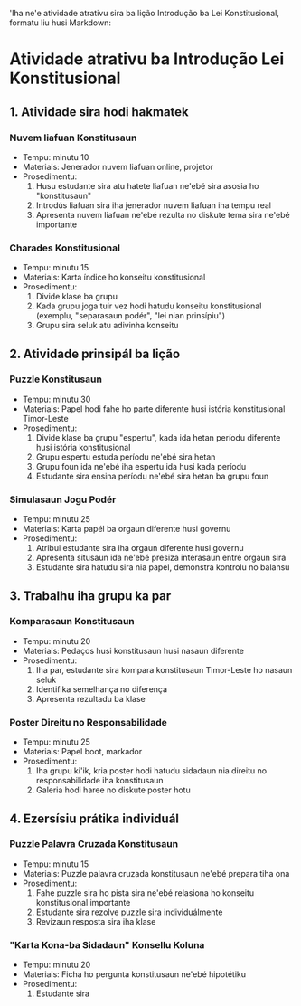 'Iha ne'e atividade atrativu sira ba lição Introdução ba Lei Konstitusional, formatu liu husi Markdown:

# Atividade atrativu ba Introdução Lei Konstitusional

## 1. Atividade sira hodi hakmatek

### Nuvem liafuan Konstitusaun
- Tempu: minutu 10
- Materiais: Jenerador nuvem liafuan online, projetor
- Prosedimentu:
  1. Husu estudante sira atu hatete liafuan ne'ebé sira asosia ho "konstitusaun"
  2. Introdús liafuan sira iha jenerador nuvem liafuan iha tempu real
  3. Apresenta nuvem liafuan ne'ebé rezulta no diskute tema sira ne'ebé importante

### Charades Konstitusional
- Tempu: minutu 15
- Materiais: Karta índice ho konseitu konstitusional
- Prosedimentu:
  1. Divide klase ba grupu
  2. Kada grupu joga tuir vez hodi hatudu konseitu konstitusional (exemplu, "separasaun podér", "lei nian prinsípiu")
  3. Grupu sira seluk atu adivinha konseitu

## 2. Atividade prinsipál ba lição 

### Puzzle Konstitusaun
- Tempu: minutu 30
- Materiais: Papel hodi fahe ho parte diferente husi istória konstitusional Timor-Leste
- Prosedimentu:
  1. Divide klase ba grupu "espertu", kada ida hetan períodu diferente husi istória konstitusional
  2. Grupu espertu estuda períodu ne'ebé sira hetan
  3. Grupu foun ida ne'ebé iha espertu ida husi kada períodu
  4. Estudante sira ensina períodu ne'ebé sira hetan ba grupu foun

### Simulasaun Jogu Podér
- Tempu: minutu 25
- Materiais: Karta papél ba orgaun diferente husi governu
- Prosedimentu:
  1. Atribui estudante sira iha orgaun diferente husi governu
  2. Apresenta situsaun ida ne'ebé presiza interasaun entre orgaun sira
  3. Estudante sira hatudu sira nia papel, demonstra kontrolu no balansu

## 3. Trabalhu iha grupu ka par

### Komparasaun Konstitusaun
- Tempu: minutu 20
- Materiais: Pedaços husi konstitusaun husi nasaun diferente
- Prosedimentu:
  1. Iha par, estudante sira kompara konstitusaun Timor-Leste ho nasaun seluk
  2. Identifika semelhança no diferença
  3. Apresenta rezultadu ba klase

### Poster Direitu no Responsabilidade
- Tempu: minutu 25
- Materiais: Papel boot, markador
- Prosedimentu:
  1. Iha grupu ki'ik, kria poster hodi hatudu sidadaun nia direitu no responsabilidade iha konstitusaun
  2. Galeria hodi haree no diskute poster hotu

## 4. Ezersísiu prátika individuál

### Puzzle Palavra Cruzada Konstitusaun
- Tempu: minutu 15
- Materiais: Puzzle palavra cruzada konstitusaun ne'ebé prepara tiha ona
- Prosedimentu:
  1. Fahe puzzle sira ho pista sira ne'ebé relasiona ho konseitu konstitusional importante
  2. Estudante sira rezolve puzzle sira individuálmente
  3. Revizaun resposta sira iha klase

### "Karta Kona-ba Sidadaun" Konsellu Koluna
- Tempu: minutu 20
- Materiais: Ficha ho pergunta konstitusaun ne'ebé hipotétiku
- Prosedimentu:
  1. Estudante sira